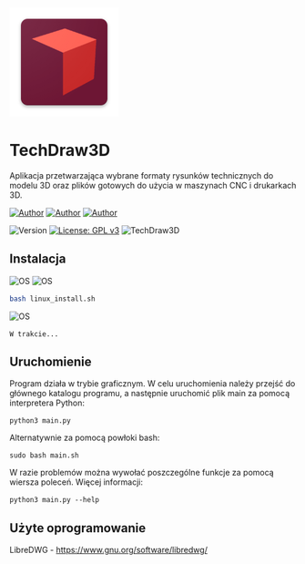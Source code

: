 ![alt text](https://github.com/Mateusz-Dera/TechDraw3D/blob/master/assets/icons/icon_square.png?raw=true)

# TechDraw3D
Aplikacja przetwarzająca wybrane formaty rysunków technicznych do modelu 3D oraz plików gotowych do użycia w maszynach CNC i drukarkach 3D.

[![Author](https://img.shields.io/badge/Tomasz-Nowak-red.svg)](https://github.com/Guciii)
[![Author](https://img.shields.io/badge/Mateusz-Dera-red.svg)](https://github.com/Mateusz-Dera)
[![Author](https://img.shields.io/badge/Jakub-Schwarz-red.svg)](https://github.com/JakubSchwarz)  

![Version](https://img.shields.io/badge/Wersja-0.2.0-yellow.svg)
[![License: GPL v3](https://img.shields.io/badge/Licencja-GPLv3-blue.svg)](https://www.gnu.org/licenses/gpl-3.0)
![TechDraw3D](https://github.com/Mateusz-Dera/TechDraw3D/workflows/TechDraw3D/badge.svg?branch=kuba-testy)


## Instalacja
![OS](https://img.shields.io/badge/Ubuntu-20.04-orange.svg)
![OS](https://img.shields.io/badge/Fedora-32-blue.svg)
```bash
bash linux_install.sh
```
![OS](https://img.shields.io/badge/Windows-10-blue.svg)
```shell
W trakcie...
```

## Uruchomienie
Program działa w trybie graficznym. W celu uruchomienia należy przejść do głównego katalogu programu, a następnie uruchomić plik main za pomocą interpretera Python:
```shell
python3 main.py
```
Alternatywnie za pomocą powłoki bash:
```shell
sudo bash main.sh
```

W razie problemów można wywołać poszczególne funkcje za pomocą wiersza poleceń. Więcej informacji:
```shell
python3 main.py --help
```

## Użyte oprogramowanie
LibreDWG - https://www.gnu.org/software/libredwg/
